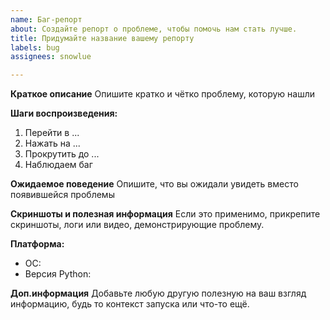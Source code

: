 ```yaml
---
name: Баг-репорт
about: Создайте репорт о проблеме, чтобы помочь нам стать лучше.
title: Придумайте название вашему репорту
labels: bug
assignees: snowlue

---
```


**Краткое описание**
Опишите кратко и чётко проблему, которую нашли

**Шаги воспроизведения:**
1. Перейти в ...
2. Нажать на ...
3. Прокрутить до ...
4. Наблюдаем баг

**Ожидаемое поведение**
Опишите, что вы ожидали увидеть вместо появившейся проблемы

**Скриншоты и полезная информация**
Если это применимо, прикрепите скриншоты, логи или видео, демонстрирующие проблему.

**Платформа:**
 - ОС:
 - Версия Python:

**Доп.информация**
Добавьте любую другую полезную на ваш взгляд информацию, будь то контекст запуска или что-то ещё.
